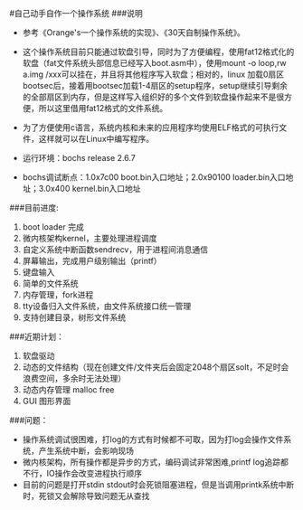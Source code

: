 #自己动手自作一个操作系统
###说明
* 参考《Orange's一个操作系统的实现》、《30天自制操作系统》。

* 这个操作系统目前只能通过软盘引导，同时为了方便编程，使用fat12格式化的软盘（fat文件系统头部信息已经写入boot.asm中），使用mount -o loop,rw a.img /xxx可以挂在，并且将其他程序写入软盘；相对的，linux 加载0扇区bootsec后，接着用bootsec加载1-4扇区的setup程序，setup继续引导剩余的全部扇区到内存，但是这样写入组织好的多个文件到软盘操作起来不是很方便，所以这里借用fat12格式的文件系统。

* 为了方便使用c语言，系统内核和未来的应用程序均使用ELF格式的可执行文件，这样就可以在Linux中编写程序。

* 运行环境：bochs release 2.6.7
* bochs调试断点：1.0x7c00 boot.bin入口地址；2.0x90100 loader.bin入口地址；3.0x400 kernel.bin入口地址

###目前进度:

1. boot loader 完成
2. 微内核架构kernel，主要处理进程调度
3. 自定义系统中断函数sendrecv，用于进程间消息通信
4. 屏幕输出，完成用户级别输出（printf）
5. 键盘输入
6. 简单的文件系统
7. 内存管理，fork进程
8. tty设备归入文件系统，由文件系统接口统一管理
9. 支持创建目录，树形文件系统

###近期计划：
1. 软盘驱动
2. 动态的文件结构（现在创建文件/文件夹后会固定2048个扇区solt，不足时会浪费空间，多余时无法处理）
3. 动态内存管理 malloc free
4. GUI 图形界面

###问题：

* 操作系统调试很困难，打log的方式有时候都不可取，因为打log会操作文件系统，产生系统中断，会影响现场
* 微内核架构，所有操作都是异步的方式，编码调试非常困难,printf log追踪都不行，IO操作会改变进程执行顺序
* 目前的问题是打开stdin stdout时会死锁阻塞进程，但是当调用printk系统中断时，死锁又会解除导致问题无从查找
